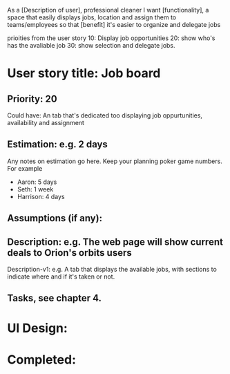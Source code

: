 As a [Description of user], professional cleaner
I want [functionality], a space that easily displays jobs, location and assign them to teams/employees
so that [benefit] it's easier to organize and delegate jobs

prioities from the user story
10: Display job opportunities 
20: show who's has the avaliable job
30: show selection and delegate jobs.


# User story title: Job board

## Priority: 20
Could have:
An tab that's dedicated too displaying job oppurtunities, availability and assignment


## Estimation: e.g. 2 days
Any notes on estimation go here. Keep your planning poker game numbers. For example
* Aaron: 5 days
* Seth: 1 week
* Harrison: 4 days 


## Assumptions (if any):

## Description: e.g. The web page will show current deals to Orion's orbits users

Description-v1: e.g. A tab that displays the available jobs, with sections to indicate where and if it's taken or not. 

## Tasks, see chapter 4.



# UI Design:


# Completed: